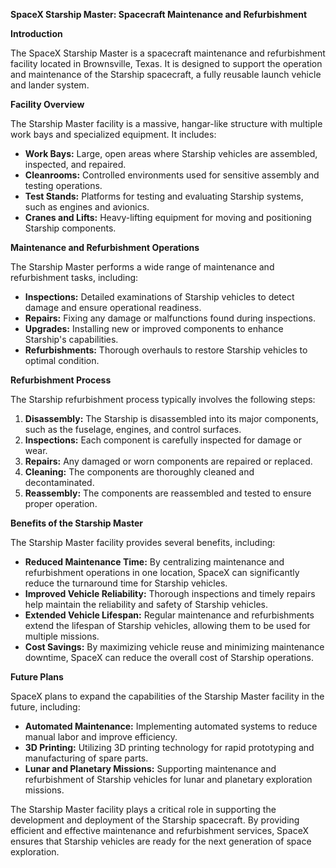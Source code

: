 **SpaceX Starship Master: Spacecraft Maintenance and Refurbishment**

**Introduction**

The SpaceX Starship Master is a spacecraft maintenance and refurbishment facility located in Brownsville, Texas. It is designed to support the operation and maintenance of the Starship spacecraft, a fully reusable launch vehicle and lander system.

**Facility Overview**

The Starship Master facility is a massive, hangar-like structure with multiple work bays and specialized equipment. It includes:

* **Work Bays:** Large, open areas where Starship vehicles are assembled, inspected, and repaired.
* **Cleanrooms:** Controlled environments used for sensitive assembly and testing operations.
* **Test Stands:** Platforms for testing and evaluating Starship systems, such as engines and avionics.
* **Cranes and Lifts:** Heavy-lifting equipment for moving and positioning Starship components.

**Maintenance and Refurbishment Operations**

The Starship Master performs a wide range of maintenance and refurbishment tasks, including:

* **Inspections:** Detailed examinations of Starship vehicles to detect damage and ensure operational readiness.
* **Repairs:** Fixing any damage or malfunctions found during inspections.
* **Upgrades:** Installing new or improved components to enhance Starship's capabilities.
* **Refurbishments:** Thorough overhauls to restore Starship vehicles to optimal condition.

**Refurbishment Process**

The Starship refurbishment process typically involves the following steps:

1. **Disassembly:** The Starship is disassembled into its major components, such as the fuselage, engines, and control surfaces.
2. **Inspections:** Each component is carefully inspected for damage or wear.
3. **Repairs:** Any damaged or worn components are repaired or replaced.
4. **Cleaning:** The components are thoroughly cleaned and decontaminated.
5. **Reassembly:** The components are reassembled and tested to ensure proper operation.

**Benefits of the Starship Master**

The Starship Master facility provides several benefits, including:

* **Reduced Maintenance Time:** By centralizing maintenance and refurbishment operations in one location, SpaceX can significantly reduce the turnaround time for Starship vehicles.
* **Improved Vehicle Reliability:** Thorough inspections and timely repairs help maintain the reliability and safety of Starship vehicles.
* **Extended Vehicle Lifespan:** Regular maintenance and refurbishments extend the lifespan of Starship vehicles, allowing them to be used for multiple missions.
* **Cost Savings:** By maximizing vehicle reuse and minimizing maintenance downtime, SpaceX can reduce the overall cost of Starship operations.

**Future Plans**

SpaceX plans to expand the capabilities of the Starship Master facility in the future, including:

* **Automated Maintenance:** Implementing automated systems to reduce manual labor and improve efficiency.
* **3D Printing:** Utilizing 3D printing technology for rapid prototyping and manufacturing of spare parts.
* **Lunar and Planetary Missions:** Supporting maintenance and refurbishment of Starship vehicles for lunar and planetary exploration missions.

The Starship Master facility plays a critical role in supporting the development and deployment of the Starship spacecraft. By providing efficient and effective maintenance and refurbishment services, SpaceX ensures that Starship vehicles are ready for the next generation of space exploration.
